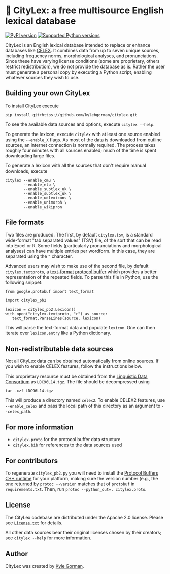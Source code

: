 🗽 CityLex: a free multisource English lexical database
======================================================

[![PyPI
version](https://badge.fury.io/py/wikipron.svg)](https://pypi.org/project/wikipron)
[![Supported Python
versions](https://img.shields.io/pypi/pyversions/wikipron.svg)](https://pypi.org/project/wikipron)

CityLex is an English lexical database intended to replace or enhance databases
like [CELEX](https://catalog.ldc.upenn.edu/LDC96L14). It combines data from up
to seven unique sources, including frequency norms, morphological analyses, and
pronunciations. Since these have varying license conditions (some are
proprietary, others restrict redistribution), we do not provide the database as
is. Rather the user must generate a personal copy by executing a Python script,
enabling whatever sources they wish to use.

Building your own CityLex
-------------------------

To install CityLex execute

    pip install git+https://github.com/kylebgorman/citylex.git

To see the available data sources and options, execute `citylex --help`.

To generate the lexicon, execute `citylex` with at least one source enabled
using the `--enable_X` flags. As most of the data is downloaded from outline
sources, an internet connection is normally required. The process takes roughly
four minutes with all sources enabled; much of the time is spent downloading
large files.

To generate a lexicon with all the sources that don't require manual downloads,
execute

    citylex --enable_cmu \
            --enable_elp \
            --enable_subtlex_uk \
            --enable_subtlex_uk \
            --enable_udlexicons \
            --enable_unimorph \
            --enable_wikipron

File formats
------------

Two files are produced. The first, by default `citylex.tsv`, is a standard
wide-format "tab separated values" (TSV) file, of the sort that can be read into
Excel or R. Some fields (particularly pronunciations and morphological analyses)
can have multiple entries per wordform. In this case, they are separated using
the `^` character.

Advanced users may wish to make use of the second file, by default
`citylex.textproto`, a
[text-format](https://developers.google.com/protocol-buffers/docs/reference/python/google.protobuf.text_format-module)
[protocol buffer](https://developers.google.com/protocol-buffers/) which
provides a better representation of the repeated fields. To parse this file in
Python, use the following snippet:

``` {.sourceCode .python}
from google.protobuf import text_format

import citylex_pb2

lexicon = citylex_pb2.Lexicon()
with open("citylex.textproto, "r") as source: 
   text_format.ParseLines(source, lexicon)
```

This will parse the text-format data and populate `lexicon`. One can then
iterate over `lexicon.entry` like a Python dictionary.

Non-redistributable data sources
--------------------------------

Not all CityLex data can be obtained automatically from online sources. If you
wish to enable CELEX features, follow the instructions below.

This proprietary resource must be obtained from the [Linguistic Data
Consortium](https://catalog.ldc.upenn.edu/LDC96L14) as `LDC96L14.tgz`. The file
should be decompressed using

    tar -xzf LDC96L14.tgz

This will produce a directory named `celex2`. To enable CELEX2 features, use
`--enable_celex` and pass the local path of this directory as an argument to
`--celex_path`.

For more information
--------------------

-   `citylex.proto` for the protocol buffer data structure
-   `citylex.bib` for references to the data sources used

For contributors
----------------

To regenerate `citylex_pb2.py` you will need to install the [Protocol Buffers
C++ runtime](https://github.com/protocolbuffers/protobuf) for your platform,
making sure the version number (e.g., the one returned by `protoc --version`
matches that of `protobuf` in `requirements.txt`. Then, run
`protoc --python_out=. citylex.proto`.

License
-------

The CityLex codebase are distributed under the Apache 2.0 license. Please see
[`License.txt`](LICENSE.txt) for details.

All other data sources bear their original licenses chosen by their creators;
see `citylex --help` for more information.

Author
------

CityLex was created by [Kyle Gorman](http://wellformedness.com).
